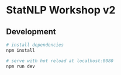 # StatNLP Workshop v2

## Development

``` bash
# install dependencies
npm install

# serve with hot reload at localhost:8080
npm run dev
```
